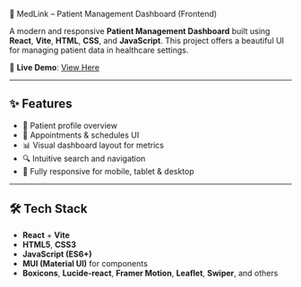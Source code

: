 
🏥 MedLink – Patient Management Dashboard (Frontend)

A modern and responsive **Patient Management Dashboard** built using **React**, **Vite**, **HTML**, **CSS**, and **JavaScript**. This project offers a beautiful UI for managing patient data in healthcare settings.

🔗 **Live Demo**: [View Here](https://patient-management-smoky.vercel.app/)

---

## ✨ Features

- 📄 Patient profile overview
- 📅 Appointments & schedules UI
- 📊 Visual dashboard layout for metrics
- 🔍 Intuitive search and navigation
- 📱 Fully responsive for mobile, tablet & desktop

---

## 🛠️ Tech Stack

- **React** + **Vite**
- **HTML5**, **CSS3**
- **JavaScript (ES6+)**
- **MUI (Material UI)** for components
- **Boxicons**, **Lucide-react**, **Framer Motion**, **Leaflet**, **Swiper**, and others


